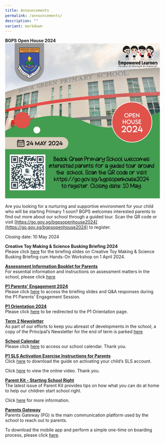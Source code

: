 ```yaml
---
title: Announcements
permalink: /announcements/
description: ""
variant: markdown
---
```

**BGPS Open House 2024**<br>
![](/images/BGPS_Open_House_2024.jpg)

Are you looking for a nurturing and supportive environment for your child who will be starting Primary 1 soon? BGPS welcomes interested parents to find out more about our school through a guided tour. Scan the QR code or visit [https://go.gov.sg/bgpsopenhouse2024](https://go.gov.sg/bgpsopenhouse2024) to register. 

Closing date: 10 May 2024

**Creative Toy Making &amp; Science Busking Briefing 2024**<br>
Please click [here](/files/020424_Creative_Science_Toy_Making___Busking_Zoom_Briefing_1_April_2024.pdf) for the briefing slides on Creative Toy Making &amp; Science Busking Briefing cum Hands-On Workshop on 1 April 2024.

**<u>Assessment Information Booklet for Parents</u>** <br>
For essential information and instructions on assessment matters in the school, please click [here](/files/190124_assessment_information_booklet_2024_final2.pdf)

**<u>P1 Parents' Engagement 2024</u>** <br>
Please click [here](https://www.bedokgreenpri.moe.edu.sg/partners/home-school-partnership/parents-engagement-2024/) to access the briefing slides and Q&amp;A responses during the P1 Parents' Engagement Session. 

**<u>P1 Orientation 2024</u>** <br>
Please click [here](https://go.gov.sg/bgpsp12024) to be redirected to the P1 Orientation page. 

**<u>Term 2 Newsletter</u>** <br>
As part of our efforts to keep you abreast of developments in the school, a copy of the Principal’s Newsletter for the end of term is parked [here](/files/190324_Term_2_Letter_2024_Final.pdf)

**<u>School Calendar</u>** <br>
Please click [here](/about-us/calendar) to access our school calendar.&nbsp;Thank you.

**<u>P1 SLS Activation Exercise Instructions for Parents</u>** <br>
Click [here](/partners/home-school-partnership/student-learning-space-sls-activation) to download the guide on activating your child’s SLS account.&nbsp;

Click&nbsp;[here](https://youtu.be/YTLJBmTqdYM)&nbsp;to view the online video.&nbsp;Thank you.

**<u>Parent Kit - Starting School Right</u>** <br>
The latest issue of Parent Kit provides tips on how what you can do at home to help our children start school right.

Click [here](/files/Parent%20Kit%20-%20Starting%20School%20Right%20Jan%202020.pdf)&nbsp;for more information.

**<u>Parents Gateway</u>** <br>
Parents Gateway (PG) is the main communication platform used by the school to reach out to parents.

To download&nbsp;the mobile app&nbsp;and perform a simple one-time on boarding process, please click [here](/partners/home-school-partnership/parent-resource-kit).